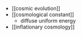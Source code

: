 - [[cosmic evolution]]
- [[cosmological constant]]
    - diffuse uniform energy
- [[inflationary cosmology]]
